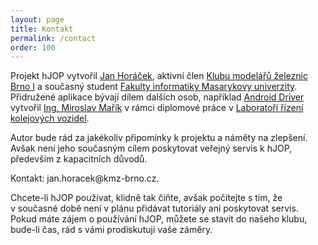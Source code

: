 ```yaml
---
layout: page
title: Kontakt
permalink: /contact
order: 100
---
```


Projekt hJOP vytvořil [Jan Horáček](http://apophis.cz/), aktivní člen [Klubu
modelářů železnic Brno I](http://kmz-brno.cz/) a současný student [Fakulty
informatiky Masarykovy univerzity](http://fi.muni.cz/). Přidružené aplikace
bývají dílem dalších osob, například [Android Driver](/androidDriver) vytvořil
[Ing. Miroslav Mařík](http://is.mendelu.cz/lide/clovek.pl?id=43049) v rámci
diplomové práce v [Laboratoří řízení kolejových vozidel](http://lrkv.pef.mendelu.cz/).

Autor bude rád za jakékoliv připomínky k projektu a náměty na zlepšení. Avšak
není jeho současným cílem poskytovat veřejný servis k hJOP, především
z kapacitních důvodů.

Kontakt: jan.horacek<span style="display: none;">spam</span>@kmz-brno.cz.

Chcete-li hJOP používat, klidně tak čiňte, avšak počítejte s tím, že v současné
době není v plánu přidávat tutoriály ani poskytovat servis. Pokud máte
zájem o používání hJOP, můžete se stavit do našeho klubu, bude-li čas, rád
s vámi prodiskutuji vaše záměry.

